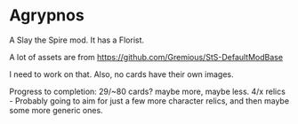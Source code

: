 # Agrypnos
A Slay the Spire mod. It has a Florist.




A lot of assets are from https://github.com/Gremious/StS-DefaultModBase

I need to work on that.
Also, no cards have their own images.


Progress to completion:
29/~80 cards? maybe more, maybe less.
4/x relics - Probably going to aim for just a few more character relics, and then maybe some more generic ones.
